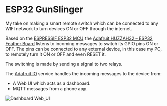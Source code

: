 # ESP32 GunSlinger
My take on making a smart remote switch which can be connected to any WIFI network to turn devices ON or OFF through the internet.

Based on the [ESPRESSIF ESP32 MCU](https://www.espressif.com/en/products/socs/esp32) the [Adafruit HUZZAH32 – ESP32 Feather Board](https://www.adafruit.com/product/3405)
listens to incoming messages to switch its GPIO pins ON or OFF. The pins can be connected to any external device, in this case my PC, to remotely turn it ON or OFF and even RESET it. 

The switching is made by sending a signal to two relays.

The [Adafruit IO](https://io.adafruit.com/) service handles the incoming messages to the device from:
- A Web UI which acts as a dashboard.
- MQTT messages from a phone app.

![Dashboard Web_UI](https://user-images.githubusercontent.com/61059109/140608841-5fffc5b0-7618-409e-b784-a5a5388757a1.png)
